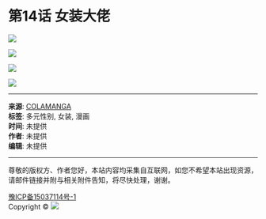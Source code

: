 # **第14话 女装大佬**

![](blob:https://www.colamanga.com/181fdf66-029d-46a3-8def-aeb47b682dfb)

![](blob:https://www.colamanga.com/6898af1f-568d-4b34-bf46-fe42690d1cb5)

![](blob:https://www.colamanga.com/2e8c5cd5-6698-4622-a4b2-6f2a4e6ee7e9)

![](blob:https://www.colamanga.com/a6aea6bc-8461-4af1-9c84-b284be14c254)

---

**来源**: [COLAMANGA](https://www.colamanga.com)  
**标签**: 多元性别, 女装, 漫画  
**时间**: 未提供  
**作者**: 未提供  
**编辑**: 未提供  

---

尊敬的版权方、作者您好，本站内容均采集自互联网，如您不希望本站出现资源，请邮件链接并附与相关附件告知，将尽快处理，谢谢。

[豫ICP备15037114号-1](http://www.miibeian.gov.cn/)  
Copyright © ![](https://www.colamanga.com/static/website.png)
<!-- tcd_original_link https://www.colamanga.com/manga-ug771632/1/14.html -->
